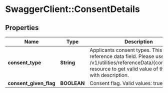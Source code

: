 # SwaggerClient::ConsentDetails

## Properties
Name | Type | Description | Notes
------------ | ------------- | ------------- | -------------
**consent_type** | **String** | Applicants consent types. This is a reference data field. Please use /v1/utilities/referenceData/{consentType} resource to get valid value of this field with description. | [optional] 
**consent_given_flag** | **BOOLEAN** | Consent flag. Valid values: true and false | [optional] 

